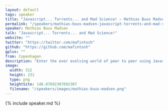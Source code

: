 ```yaml
---
layout: default
tags: speaker
title: "Javascript... Torrents... and Mad Science! – Mathias Buus Madsen"
permalink: "/speakers/mathias-buus-madsen-javascript-torrents-and-mad-science.html"
speaker: Mathias Buus Madsen
talk: "Javascript... Torrents... and Mad Science!"
website: ""
twitter: "https://twitter.com/mafintosh"
github: "https://github.com/mafintosh"
gplus: ""
from: Copenhagen
description: "Enter the ever evolving world of peer to peer using Javascript.\nIn this talk we will push the limits of what is possible today using BitTorrent, streaming, and Javascript.\n\nThere will be demos and MAD SCIENCE."
image: 
  width: 312
  height: 231
  type: png
  heightSite: 148.07692307692307
  filename: "/speakers/images/mathias-buus-madsen.png"
---
```


{% include speaker.md %}
